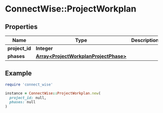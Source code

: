 # ConnectWise::ProjectWorkplan

## Properties

| Name | Type | Description | Notes |
| ---- | ---- | ----------- | ----- |
| **project_id** | **Integer** |  | [optional] |
| **phases** | [**Array&lt;ProjectWorkplanProjectPhase&gt;**](ProjectWorkplanProjectPhase.md) |  | [optional] |

## Example

```ruby
require 'connect_wise'

instance = ConnectWise::ProjectWorkplan.new(
  project_id: null,
  phases: null
)
```

